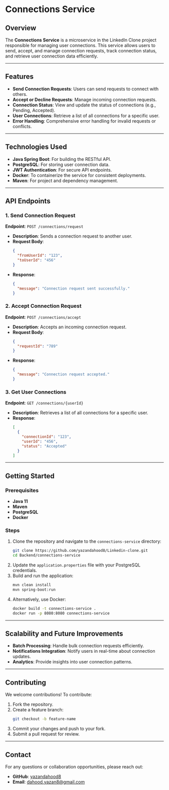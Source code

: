 # Connections Service

## Overview
The **Connections Service** is a microservice in the LinkedIn Clone project responsible for managing user connections. This service allows users to send, accept, and manage connection requests, track connection status, and retrieve user connection data efficiently.

---

## Features
- **Send Connection Requests**: Users can send requests to connect with others.
- **Accept or Decline Requests**: Manage incoming connection requests.
- **Connection Status**: View and update the status of connections (e.g., Pending, Accepted).
- **User Connections**: Retrieve a list of all connections for a specific user.
- **Error Handling**: Comprehensive error handling for invalid requests or conflicts.

---

## Technologies Used
- **Java Spring Boot**: For building the RESTful API.
- **PostgreSQL**: For storing user connection data.
- **JWT Authentication**: For secure API endpoints.
- **Docker**: To containerize the service for consistent deployments.
- **Maven**: For project and dependency management.

---

## API Endpoints

### **1. Send Connection Request**
**Endpoint**: `POST /connections/request`
- **Description**: Sends a connection request to another user.
- **Request Body**:
  ```json
  {
    "fromUserId": "123",
    "toUserId": "456"
  }
  ```
- **Response**:
  ```json
  {
    "message": "Connection request sent successfully."
  }
  ```

### **2. Accept Connection Request**
**Endpoint**: `POST /connections/accept`
- **Description**: Accepts an incoming connection request.
- **Request Body**:
  ```json
  {
    "requestId": "789"
  }
  ```
- **Response**:
  ```json
  {
    "message": "Connection request accepted."
  }
  ```

### **3. Get User Connections**
**Endpoint**: `GET /connections/{userId}`
- **Description**: Retrieves a list of all connections for a specific user.
- **Response**:
  ```json
  [
    {
      "connectionId": "123",
      "userId": "456",
      "status": "Accepted"
    }
  ]
  ```

---

## Getting Started

### Prerequisites
- **Java 11**
- **Maven**
- **PostgreSQL**
- **Docker**

### Steps
1. Clone the repository and navigate to the `connections-service` directory:
   ```bash
   git clone https://github.com/yazandahood8/Linkedin-clone.git
   cd Backend/connections-service
   ```
2. Update the `application.properties` file with your PostgreSQL credentials.
3. Build and run the application:
   ```bash
   mvn clean install
   mvn spring-boot:run
   ```
4. Alternatively, use Docker:
   ```bash
   docker build -t connections-service .
   docker run -p 8080:8080 connections-service
   ```

---

## Scalability and Future Improvements
- **Batch Processing**: Handle bulk connection requests efficiently.
- **Notifications Integration**: Notify users in real-time about connection updates.
- **Analytics**: Provide insights into user connection patterns.

---

## Contributing
We welcome contributions! To contribute:
1. Fork the repository.
2. Create a feature branch:
   ```bash
   git checkout -b feature-name
   ```
3. Commit your changes and push to your fork.
4. Submit a pull request for review.

---

## Contact
For any questions or collaboration opportunities, please reach out:
- **GitHub**: [yazandahood8](https://github.com/yazandahood8)
- **Email**: [dahood.yazan8@gmail.com](mailto:dahood.yazan8@gmail.com)
